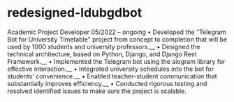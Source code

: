 # redesigned-ldubgdbot

Academic Project Developer                                                                                                          05/2022 – ongoing
• Developed the "Telegram Bot for University Timetable" project from concept to completion that will be used by 1000 students and university professors.__
• Designed the technical architecture, based on Python, Django, and Django Rest Framework.__
• Implemented the Telegram bot using the aiogram library for effective interaction.__
• Integrated university schedules into the bot for students' convenience.__
• Enabled teacher-student communication that substantially improves efficiency.__
• Conducted rigorous testing and resolved identified issues to make sure the project is scalable.
